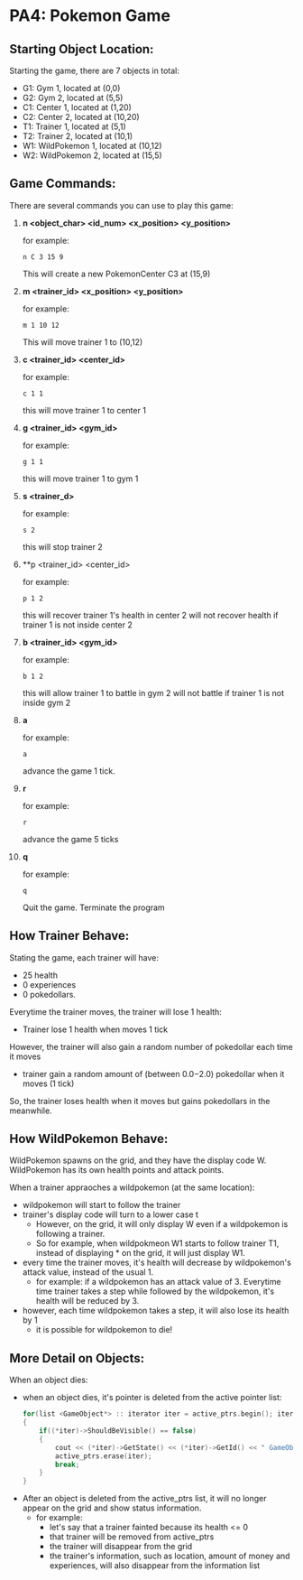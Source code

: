 # PA4: Pokemon Game

## Starting Object Location: 
Starting the game, there are 7 objects in total:
- G1: Gym 1, located at (0,0)
- G2: Gym 2, located at (5,5)
- C1: Center 1, located at (1,20)
- C2: Center 2, located at (10,20)
- T1: Trainer 1, located at (5,1)
- T2: Trainer 2, located at (10,1)
- W1: WildPokemon 1, located at (10,12)
- W2: WildPokemon 2, located at (15,5)

## Game Commands:
There are several commands you can use to play this game:
1. **n <object_char> <id_num> <x_position> <y_position>**

    for example:
    ```
    n C 3 15 9
    ```
    This will create a new PokemonCenter C3 at (15,9)

2. **m <trainer_id> <x_position> <y_position>**

    for example:
    ```
    m 1 10 12
    ```
    This will move trainer 1 to (10,12)

3. **c <trainer_id> <center_id>**

    for example:
    ```
    c 1 1
    ```
    this will move trainer 1 to center 1

4. **g <trainer_id> <gym_id>**

    for example:
    ```
    g 1 1
    ```
    this will move trainer 1 to gym 1

5. **s <trainer_d>**

    for example:
    ```
    s 2
    ```
    this will stop trainer 2 

6. **p <trainer_id> <center_id>

    for example:
    ```
    p 1 2
    ```
    this will recover trainer 1's health in center 2
    will not recover health if trainer 1 is not inside center 2

7. **b <trainer_id> <gym_id>**

    for example:
    ```
    b 1 2
    ```
    this will allow trainer 1 to battle in gym 2
    will not battle if trainer 1 is not inside gym 2

8. **a**

    for example: 
    ```
    a
    ```
    advance the game 1 tick. 

9. **r**

    for example:
    ```
    r
    ```
    advance the game 5 ticks

10. **q**

    for example:
    ```
    q
    ```
    Quit the game. Terminate the program


## How Trainer Behave: 
Stating the game, each trainer will have:
- 25 health
- 0 experiences
- 0 pokedollars. 

Everytime the trainer moves, the trainer will lose 1 health:
- Trainer lose 1 health when moves 1 tick

However, the trainer will also gain a random number of pokedollar each time it moves
- trainer gain a random amount of (between $0.0-$2.0) pokedollar when it moves (1 tick)

So, the trainer loses health when it moves but gains pokedollars in the meanwhile. 


## How WildPokemon Behave:
WildPokemon spawns on the grid, and they have the display code W. 
WildPokemon has its own health points and attack points. 

When a trainer appraoches a wildpokemon (at the same location):
- wildpokemon will start to follow the trainer
- trainer's display code will turn to a lower case t
     - However, on the grid, it will only display W even if a wildpokemon is following a trainer. 
     - So for example, when wildpokmeon W1 starts to follow trainer T1, instead of displaying * on the grid, it will just display W1. 
- every time the trainer moves, it's health will decrease by wildpokemon's attack value, instead of the usual 1. 
    - for example:
        if a wildpokemon has an attack value of 3. Everytime time trainer takes a step while followed by the wildpokemon, it's health will be reduced by 3. 
- however, each time wildpokemon takes a step, it will also lose its health by 1
    - it is possible for wildpokemon to die!


## More Detail on Objects:

When an object dies:
- when an object dies, it's pointer is deleted from the active pointer list:
    ```cpp
    for(list <GameObject*> :: iterator iter = active_ptrs.begin(); iter != active_ptrs.end(); iter++)
    {
        if((*iter)->ShouldBeVisible() == false)
        {
            cout << (*iter)->GetState() << (*iter)->GetId() << " GameObject Removed" << endl; 
            active_ptrs.erase(iter);
            break;
        }
    }
    ```
- After an object is deleted from the active_ptrs list, it will no longer appear on the grid and show status information. 
    - for example:
        - let's say that a trainer fainted because its health <= 0
        - that trainer will be removed from active_ptrs
        - the trainer will disappear from the grid 
        - the trainer's information, such as location, amount of money and experiences, will also disappear from the information list







